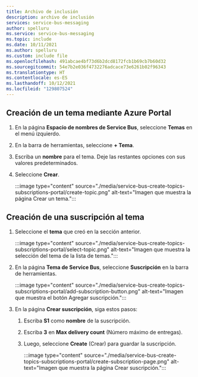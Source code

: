 ```yaml
---
title: Archivo de inclusión
description: archivo de inclusión
services: service-bus-messaging
author: spelluru
ms.service: service-bus-messaging
ms.topic: include
ms.date: 10/11/2021
ms.author: spelluru
ms.custom: include file
ms.openlocfilehash: 491abcae4bf73d6b2dcd8172fcb1b69cb7b60d32
ms.sourcegitcommit: 54e7b2e036f4732276adcace73e6261b02f96343
ms.translationtype: HT
ms.contentlocale: es-ES
ms.lasthandoff: 10/12/2021
ms.locfileid: "129807524"
---
```

## <a name="create-a-topic-using-the-azure-portal"></a>Creación de un tema mediante Azure Portal
1. En la página **Espacio de nombres de Service Bus**, seleccione **Temas** en el menú izquierdo.
2. En la barra de herramientas, seleccione **+ Tema**. 
4. Escriba un **nombre** para el tema. Deje las restantes opciones con sus valores predeterminados.
5. Seleccione **Crear**.

    :::image type="content" source="./media/service-bus-create-topics-subscriptions-portal/create-topic.png" alt-text="Imagen que muestra la página Crear un tema.":::

## <a name="create-a-subscription-to-the-topic"></a>Creación de una suscripción al tema
1. Seleccione el **tema** que creó en la sección anterior. 
    
    :::image type="content" source="./media/service-bus-create-topics-subscriptions-portal/select-topic.png" alt-text="Imagen que muestra la selección del tema de la lista de temas.":::
2. En la página **Tema de Service Bus**, seleccione **Suscripción** en la barra de herramientas. 

    :::image type="content" source="./media/service-bus-create-topics-subscriptions-portal/add-subscription-button.png" alt-text="Imagen que muestra el botón Agregar suscripción.":::    
3. En la página **Crear suscripción**, siga estos pasos:
    1. Escriba **S1** como **nombre** de la suscripción.
    1. Escriba **3** en **Max delivery count** (Número máximo de entregas).
    1. Luego, seleccione **Create** (Crear) para guardar la suscripción. 

        :::image type="content" source="./media/service-bus-create-topics-subscriptions-portal/create-subscription-page.png" alt-text="Imagen que muestra la página Crear suscripción.":::
